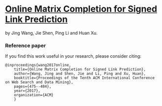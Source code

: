 # [Online Matrix Completion for Signed Link Prediction](https://dl.acm.org/citation.cfm?id=3018681)

by Jing Wang, Jie Shen, Ping Li and Huan Xu.

### Reference paper

If you find this work useful in your research, please consider citing:

    @inproceedings{wang2017online,
        title={Online Matrix Completion for Signed Link Prediction},
        author={Wang, Jing and Shen, Jie and Li, Ping and Xu, Huan},
        booktitle={Proceedings of the Tenth ACM International Conference on Web Search and Data Mining},
        pages={475--484},
        year={2017},
        organization={ACM}
        }



